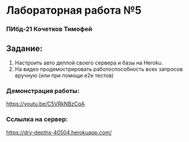 # Лабораторная работа №5
### ПИбд-21 Кочетков Тимофей

## Задание:

1. Настроить авто деплой своего сервера и базы на Heroku.
2. На видео продемострировать работоспособность всех запросов вручную (или при помощи e2e тестов)

### Демонстрация работы:
https://youtu.be/C5VRkNBzCqA
### Сслылка на сервер:
https://dry-depths-40504.herokuapp.com/